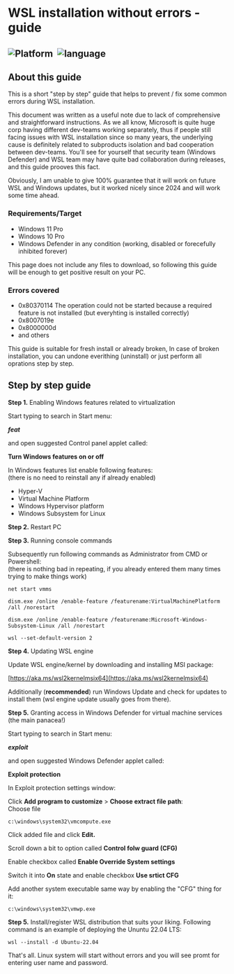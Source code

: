 # WSL installation without errors - guide

## ![Platform](https://img.shields.io/static/v1?label=platform&message=windows11/10&color=blue&style=flat)  ![language](https://img.shields.io/static/v1?label=feature&message=WSL&color=orange&style=flat)

## About this guide

This is a short "step by step" guide that helps to prevent / fix some common errors during WSL installation.

This document was written as a useful note due to lack of comprehensive and straightforward instructions. As we all know, Microsoft is quite huge corp having different dev-teams working separately, thus if people still facing issues with WSL installation since so many years, the underlying cause is definitely related to subproducts isolation and bad cooperation between dev-teams. You'll see for yourself that security team (Windows Defender) and WSL team may have quite bad collaboration during releases, and this guide prooves this fact.

Obviously, I am unable to give 100% guarantee that it will work on future WSL and Windows updates, but it worked nicely since 2024 and will work some time ahead.

### Requirements/Target

- Windows 11 Pro
- Windows 10 Pro
- Windows Defender in any condition (working, disabled or forecefully inhibited forever)

This page does not include any files to download, so following this guide will be enough to get positive result on your PC.

### Errors covered

- 0x80370114 The operation could not be started because a required feature is not installed (but everyhting is installed correctly)
- 0x8007019e
- 0x8000000d
- and others

This guide is suitable for fresh install or already broken, In case of broken installation, you can undone everithing (uninstall) or just perform all oprations step by step.

## **Step by step guide**

**Step 1.** Enabling Windows features related to virtualization

Start typing to search in Start menu:

_**feat**_

and open suggested Control panel applet called:

**Turn Windows features on or off**

In Windows features list enable following features:  
(there is no need to reinstall any if already enabled)

- Hyper-V
- Virtual Machine Platform
- Windows Hypervisor platform
- Windows Subsystem for Linux

**Step 2.** Restart PC

**Step 3.** Running console commands

Subsequently run following commands as Administrator from CMD or Powershell:  
(there is nothing bad in repeating, if you already entered them many times trying to make things work)

`net start vmms`

`dism.exe /online /enable-feature /featurename:VirtualMachinePlatform /all /norestart`

`dism.exe /online /enable-feature /featurename:Microsoft-Windows-Subsystem-Linux /all /norestart`

`wsl --set-default-version 2`

**Step 4.** Updating WSL engine

Update WSL engine/kernel by downloading and installing MSI package:

[https://aka.ms/wsl2kernelmsix64](https://aka.ms/wsl2kernelmsix64)

Additionally (**recommended**) run Windows Update and check for updates to install them (wsl engine update usually goes from there).

**Step 5.** Granting access in Windows Defender for virtual machine services (the main panacea!)

Start typing to search in Start menu:

_**exploit**_

and open suggested Windows Defender applet called:

**Exploit protection**

In Exploit protection settings window:

Click **Add program to customize** > **Choose extract file path**:  
Choose file

`c:\windows\system32\vmcompute.exe`

Click added file and click **Edit.**

Scroll down a bit to option called **Control folw guard (CFG)**

Enable checkbox called **Enable Override System settings**

Switch it into **On** state and enable checkbox **Use srtict CFG**

Add another system executable same way by enabling the "CFG" thing for it:

`c:\windows\system32\vmwp.exe`

**Step 5.** Install/register WSL distribution that suits your liking. Following command is an example of deploying the Ununtu 22.04 LTS:

`wsl --install -d Ubuntu-22.04`

That's all. Linux system will start without errors and you will see promt for entering user name and password.
